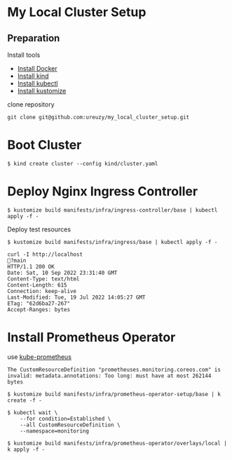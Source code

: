 # My Local Cluster Setup

## Preparation

Install tools

- [Install Docker](https://www.docker.com/) 
- [Install kind](https://kind.sigs.k8s.io/)
- [Install kubectl](https://kubernetes.io/ja/docs/tasks/tools/install-kubectl/)  
- [Install kustomize](https://kubectl.docs.kubernetes.io/installation/kustomize/)


clone repository
```
git clone git@github.com:ureuzy/my_local_cluster_setup.git
```

# Boot Cluster

```
$ kind create cluster --config kind/cluster.yaml
```


# Deploy Nginx Ingress Controller

```
$ kustomize build manifests/infra/ingress-controller/base | kubectl apply -f -
```

Deploy test resources

```
$ kustomize build manifests/infra/ingress/base | kubectl apply -f -
```


```
curl -I http://localhost                                                                                       ?main
HTTP/1.1 200 OK
Date: Sat, 10 Sep 2022 23:31:40 GMT
Content-Type: text/html
Content-Length: 615
Connection: keep-alive
Last-Modified: Tue, 19 Jul 2022 14:05:27 GMT
ETag: "62d6ba27-267"
Accept-Ranges: bytes
```

# Install Prometheus Operator

use [kube-prometheus](https://github.com/prometheus-operator/kube-prometheus)

```
The CustomResourceDefinition "prometheuses.monitoring.coreos.com" is invalid: metadata.annotations: Too long: must have at most 262144 bytes
```

```
$ kustomize build manifests/infra/prometheus-operator-setup/base | k create -f -
```

```
$ kubectl wait \
	--for condition=Established \
	--all CustomResourceDefinition \
	--namespace=monitoring
```    

```
$ kustomize build manifests/infra/prometheus-operator/overlays/local | k apply -f -
```